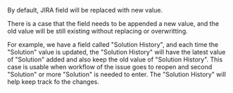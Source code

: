 By default, JIRA field will be replaced with new value. 

There is a case that the field needs to be appended a new value, and the old value will be still existing without replacing or overwritting.

For example, we have a field called "Solution History", and each time the "Solution" value is updated, the "Solution History" will have the latest value of "Solution" added and also keep the old value  of "Solution History". This case is usable when workflow of the issue goes to reopen and second "Solution" or more "Solution" is needed to enter. The "Solution History" will help keep track fo the changes.

